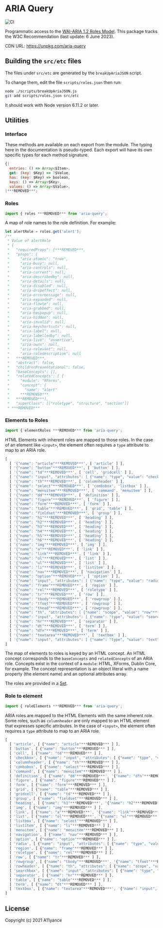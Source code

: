 # ARIA Query

![CI](https://github.com/A11yance/aria-query/workflows/CI/badge.svg)

Programmatic access to the [WAI-ARIA 1.2 Roles Model](https://www.w3.org/TR/wai-aria-1.2/#roles).
This package tracks the W3C Recommendation (last update: 6 June 2023).

CDN URL: <https://unpkg.com/aria-query>

## Building the `src/etc` files

The files under `src/etc` are generated by the `breakUpAriaJSON` script.

To change them, edit the file `scripts/roles.json` then run:

```bash
node ./scripts/breakUpAriaJSON.js
git add scripts/roles.json src/etc
```

It should work with Node version 6.11.2 or later.

## Utilities

### Interface

These methods are available on each export from the module. The typing here in the documentation is pseudo-typed. Each export will have its own specific types for each method signature.

```javascript
{|
  entries: () => Array<$Item>,
  get: (key: $Key) => ?$Value,
  has: (key: $Key) => boolean,
  keys: () => Array<$Key>,
  values: () => Array<$Value>,
|***REMOVED***;
```

### Roles

```javascript
import { roles ***REMOVED*** from 'aria-query';
```

A map of role names to the role definition. For example:

```javascript
let alertRole = roles.get('alert');
/**
 * Value of alertRole
 * {
 *   "requiredProps": {***REMOVED***,
 *   "props": {
 *     "aria-atomic": "true",
 *     "aria-busy": null,
 *     "aria-controls": null,
 *     "aria-current": null,
 *     "aria-describedby": null,
 *     "aria-details": null,
 *     "aria-disabled": null,
 *     "aria-dropeffect": null,
 *     "aria-errormessage": null,
 *     "aria-expanded": null,
 *     "aria-flowto": null,
 *     "aria-grabbed": null,
 *     "aria-haspopup": null,
 *     "aria-hidden": null,
 *     "aria-invalid": null,
 *     "aria-keyshortcuts": null,
 *     "aria-label": null,
 *     "aria-labelledby": null,
 *     "aria-live": "assertive",
 *     "aria-owns": null,
 *     "aria-relevant": null,
 *     "aria-roledescription": null
 *   ***REMOVED***,
 *   "abstract": false,
 *   "childrenPresentational": false,
 *   "baseConcepts": [],
 *   "relatedConcepts": [ {
 *     "module": "XForms",
 *     "concept": {
 *       "name": "alert"
 *     ***REMOVED***
 *   ***REMOVED***],
 *   "superClass": [["roletype", "structure", "section"]]
 * ***REMOVED***
```

### Elements to Roles

```javascript
import { elementRoles ***REMOVED*** from 'aria-query';
```

HTML Elements with inherent roles are mapped to those roles. In the case of an element like `<input>`, the element often requires a `type` attribute to map to an ARIA role.

```javascript
[
  [ '{"name": "article"***REMOVED***', [ 'article' ] ],
  [ '{"name": "button"***REMOVED***', [ 'button' ] ],
  [ '{"name": "td"***REMOVED***', [ 'cell', 'gridcell' ] ],
  [ '{"name": "input", "attributes": [ {"name": "type", "value": "checkbox"***REMOVED***] ***REMOVED***', [ 'checkbox' ] ],
  [ '{"name": "th"***REMOVED***', [ 'columnheader' ] ],
  [ '{"name": "select"***REMOVED***', [ 'combobox', 'listbox' ] ],
  [ '{"name": "menuitem"***REMOVED***', [ 'command', 'menuitem' ] ],
  [ '{"name": "dd"***REMOVED***', [ 'definition' ] ],
  [ '{"name": "figure"***REMOVED***', [ 'figure' ] ],
  [ '{"name": "form"***REMOVED***', [ 'form' ] ],
  [ '{"name": "table"***REMOVED***', [ 'grid', 'table' ] ],
  [ '{"name": "fieldset"***REMOVED***', [ 'group' ] ],
  [ '{"name": "h1"***REMOVED***', [ 'heading' ] ],
  [ '{"name": "h2"***REMOVED***', [ 'heading' ] ],
  [ '{"name": "h3"***REMOVED***', [ 'heading' ] ],
  [ '{"name": "h4"***REMOVED***', [ 'heading' ] ],
  [ '{"name": "h5"***REMOVED***', [ 'heading' ] ],
  [ '{"name": "h6"***REMOVED***', [ 'heading' ] ],
  [ '{"name": "img"***REMOVED***', [ 'img' ] ],
  [ '{"name": "a"***REMOVED***', [ 'link' ] ],
  [ '{"name": "link"***REMOVED***', [ 'link' ] ],
  [ '{"name": "ol"***REMOVED***', [ 'list' ] ],
  [ '{"name": "ul"***REMOVED***', [ 'list' ] ],
  [ '{"name": "li"***REMOVED***', [ 'listitem' ] ],
  [ '{"name": "nav"***REMOVED***', [ 'navigation' ] ],
  [ '{"name": "option"***REMOVED***', [ 'option' ] ],
  [ '{"name": "input", "attributes": [ {"name": "type", "value": "radio"***REMOVED***] ***REMOVED***', [ 'radio' ] ],
  [ '{"name": "frame"***REMOVED***', [ 'region' ] ],
  [ '{"name": "rel"***REMOVED***', [ 'roletype' ] ],
  [ '{"name": "tr"***REMOVED***', [ 'row' ] ],
  [ '{"name": "tbody"***REMOVED***', [ 'rowgroup' ] ],
  [ '{"name": "tfoot"***REMOVED***', [ 'rowgroup' ] ],
  [ '{"name": "thead"***REMOVED***', [ 'rowgroup' ] ],
  [ '{"name": "th", "attributes": [ {"name": "scope", "value": "row"***REMOVED***] ***REMOVED***', [ 'rowheader' ] ],
  [ '{"name": "input", "attributes": [ {"name": "type", "value": "search"***REMOVED***] ***REMOVED***', [ 'searchbox' ] ],
  [ '{"name": "hr"***REMOVED***', [ 'separator' ] ],
  [ '{"name": "dt"***REMOVED***', [ 'term' ] ],
  [ '{"name": "dfn"***REMOVED***', [ 'term' ] ],
  [ '{"name": "textarea"***REMOVED***', [ 'textbox' ] ],
  [ '{"name": "input", "attributes": [ {"name": "type", "value": "text"***REMOVED***] ***REMOVED***', [ 'textbox' ] ],
]
```

The map of elements to roles is keyed by an HTML concept. An HTML concept corresponds to the `baseConcepts` and `relatedConcepts` of an ARIA role. Concepts exist in the context of a `module`: HTML, XForms, Dublin Core, for example.  The concept representation is an object literal with a name property (the element name) and an optional attributes array.

The roles are provided in a [Set](https://developer.mozilla.org/en-US/docs/Web/JavaScript/Reference/Global_Objects/Set).

### Role to element

```javascript
import { roleElements ***REMOVED*** from 'aria-query';
```

ARIA roles are mapped to the HTML Elements with the same inherent role. Some roles, such as `columnheader` are only mapped to an HTML element that expresses specific attributes. In the case of `<input>`, the element often requires a `type` attribute to map to an ARIA role.

```javascript
[
  [ 'article', [ {"name": "article"***REMOVED*** ] ],
  [ 'button', [ {"name": "button"***REMOVED*** ] ],
  [ 'cell', [ {"name": "td"***REMOVED*** ] ],
  [ 'checkbox', [ {"name": "input", "attributes": [ {"name": "type", "value": "checkbox"***REMOVED***] ***REMOVED*** ] ],
  [ 'columnheader', [ {"name": "th"***REMOVED*** ] ],
  [ 'combobox', [ {"name": "select"***REMOVED*** ] ],
  [ 'command', [ {"name": "menuitem"***REMOVED*** ] ],
  [ 'definition', [ {"name": "dd"***REMOVED***', '{"name": "dfn"***REMOVED*** ] ],
  [ 'figure', [ {"name": "figure"***REMOVED*** ] ],
  [ 'form', [ {"name": "form"***REMOVED*** ] ],
  [ 'grid', [ {"name": "table"***REMOVED*** ] ],
  [ 'gridcell', [ {"name": "td"***REMOVED*** ] ],
  [ 'group', [ {"name": "fieldset"***REMOVED*** ] ],
  [ 'heading', [ {"name": "h1"***REMOVED***', '{"name": "h2"***REMOVED***', '{"name": "h3"***REMOVED***', '{"name": "h4"***REMOVED***',  '{"name": "h5"***REMOVED***', '{"name": "h6"***REMOVED*** ] ],
  [ 'img', [ {"name": "img"***REMOVED*** ] ],
  [ 'link', [ {"name": "a"***REMOVED***', '{"name": "link"***REMOVED*** ] ],
  [ 'list', [ {"name": "ol"***REMOVED***', '{"name": "ul"***REMOVED*** ] ],
  [ 'listbox', [ {"name": "select"***REMOVED*** ] ],
  [ 'listitem', [ {"name": "li"***REMOVED*** ] ],
  [ 'menuitem', [ {"name": "menuitem"***REMOVED*** ] ],
  [ 'navigation', [ {"name": "nav"***REMOVED*** ] ],
  [ 'option', [ {"name": "option"***REMOVED*** ] ],
  [ 'radio', [ {"name": "input", "attributes": [ {"name": "type", "value": "radio"***REMOVED***] ***REMOVED*** ] ],
  [ 'region', [ {"name": "frame"***REMOVED*** ] ],
  [ 'roletype', [ {"name": "rel"***REMOVED*** ] ],
  [ 'row', [ {"name": "tr"***REMOVED*** ] ],
  [ 'rowgroup', [ {"name": "tbody"***REMOVED***', '{"name": "tfoot"***REMOVED***', '{"name": "thead"***REMOVED*** ] ],
  [ 'rowheader', [ {"name": "th", "attributes": [ {"name": "scope", "value": "row"***REMOVED***] ***REMOVED***, {"name": "th", "attributes": [ {"name": "scope", "value": "rowgroup"***REMOVED***] ***REMOVED*** ] ],
  [ 'searchbox', [ {"name": "input", "attributes": [ {"name": "type", "value": "search"***REMOVED***] ***REMOVED*** ] ],
  [ 'separator', [ {"name": "hr"***REMOVED*** ] ],
  [ 'table', [ {"name": "table"***REMOVED*** ] ],
  [ 'term', [ {"name": "dt"***REMOVED*** ] ],
  [ 'textbox', [ {"name": "textarea"***REMOVED***', '{"name": "input", "attributes": [ {"name": "type", "value": "text"***REMOVED***] ***REMOVED*** ] ],
]
```

## License

Copyright (c) 2021 A11yance
